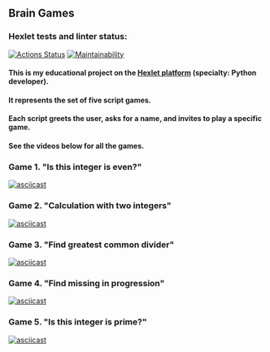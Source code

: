## Brain Games
### Hexlet tests and linter status:
[![Actions Status](https://github.com/Homedog1983/python-project-49/workflows/hexlet-check/badge.svg)](https://github.com/Homedog1983/python-project-49/actions)
[![Maintainability](https://api.codeclimate.com/v1/badges/971d48637ae80ed541e9/maintainability)](https://codeclimate.com/github/Homedog1983/python-project-49/maintainability)

#### This is my educational project on the [Hexlet platform](https://hexlet.io) (specialty: Python developer).  
#### It represents the set of five script games.  
#### Each script greets the user, asks for a name, and invites to play a specific game.  
#### See the videos below for all the games.
  
### Game 1. "Is this integer is even?"
[![asciicast](https://asciinema.org/a/576553.svg)](https://asciinema.org/a/576553)
### Game 2. "Calculation with two integers"
[![asciicast](https://asciinema.org/a/576611.svg)](https://asciinema.org/a/576611)
### Game 3. "Find greatest common divider"
[![asciicast](https://asciinema.org/a/576638.svg)](https://asciinema.org/a/576638)
### Game 4. "Find missing in progression"
[![asciicast](https://asciinema.org/a/576706.svg)](https://asciinema.org/a/576706)
### Game 5. "Is this integer is prime?"
[![asciicast](https://asciinema.org/a/576873.svg)](https://asciinema.org/a/576873)
